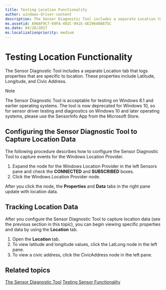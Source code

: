 ```yaml
---
title: Testing Location Functionality
author: windows-driver-content
description: The Sensor Diagnostic Tool includes a separate Location tab that logs properties that are specific to location.
ms.assetid: A96AF9C7-69FA-492C-941E-4E296488875C
ms.date: 04/20/2017
ms.localizationpriority: medium
---
```


# Testing Location Functionality


The Sensor Diagnostic Tool includes a separate Location tab that logs properties that are specific to location. These properties include Latitude, Longitude, and Civic Address.

>[!NOTE]
> The Sensor Diagnostic Tool is acceptable for testing on Windows 8.1 and earlier operating systems. The tool is now deprecated for Windows 10, so for sensor driver testing and diagnostics on Windows 10 and later operating systems, please use the SensorInfo App from the Microsoft Store.



## Configuring the Sensor Diagnostic Tool to Capture Location Data


The following procedure describes how to configure the Sensor Diagnostic Tool to capture events for the Windows Location Provider.

1.  Expand the node for the Windows Location Provider in the left Sensors pane and check the **CONNECTED** and **SUBSCRIBED** boxes.
2.  Click the Windows Location Provider node.

After you click the node, the **Properties** and **Data** tabs in the right pane update with location data.

## Tracking Location Data


After you configure the Sensor Diagnostic Tool to capture location data (see the previous section in this topic), you can begin viewing specific properties and data by using the **Location** tab.

1.  Open the **Location** tab.
2.  To view latitude and longitude values, click the LatLong node in the left pane.
3.  To view a civic address, click the CivicAddress node in the left pane.

## Related topics
[The Sensor Diagnostic Tool](the-sensor-diagnostic-tool.md)
[Testing Sensor Functionality](testing-sensor-functionality.md)



